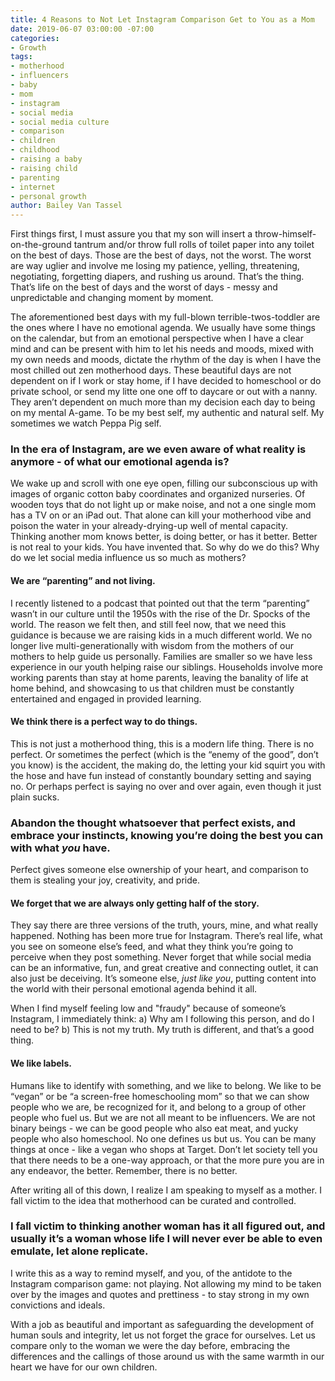```yaml
---
title: 4 Reasons to Not Let Instagram Comparison Get to You as a Mom
date: 2019-06-07 03:00:00 -07:00
categories:
- Growth
tags:
- motherhood
- influencers
- baby
- mom
- instagram
- social media
- social media culture
- comparison
- children
- childhood
- raising a baby
- raising child
- parenting
- internet
- personal growth
author: Bailey Van Tassel
---
```


First things first, I must assure you that my son will insert a throw-himself-on-the-ground tantrum and/or throw full rolls of toilet paper into any toilet on the best of days. Those are the best of days, not the worst. The worst are way uglier and involve me losing my patience, yelling, threatening, negotiating, forgetting diapers, and rushing us around. That’s the thing. That’s life on the best of days and the worst of days - messy and unpredictable and changing moment by moment. 

The aforementioned best days with my full-blown terrible-twos-toddler are the ones where I have no emotional agenda. We usually have some things on the calendar, but from an emotional perspective when I have a clear mind and can be present with him to let his needs and moods, mixed with my own needs and moods, dictate the rhythm of the day is when I have the most chilled out zen motherhood days. These beautiful days are not dependent on if I work or stay home, if I have decided to homeschool or do private school, or send my litte one one off to daycare or out with a nanny. They aren’t dependent on much more than my decision each day to being on my mental A-game. To be my best self, my authentic and natural self. My sometimes we watch Peppa Pig self. 

### In the era of Instagram, are we even aware of what reality is anymore - of what our emotional agenda is? 

We wake up and scroll with one eye open, filling our subconscious up with images of organic cotton baby coordinates and organized nurseries. Of wooden toys that do not light up or make noise, and not a one single mom has a TV on or an iPad out. That alone can kill your motherhood vibe and poison the water in your already-drying-up well of mental capacity. Thinking another mom knows better, is doing better, or has it better. Better is not real to your kids. You have invented that. So why do we do this? Why do we let social media influence us so much as mothers?

#### We are “parenting” and not living. 

I recently listened to a podcast that pointed out that the term “parenting” wasn’t in our culture until the 1950s with the rise of the Dr. Spocks of the world. The reason we felt then, and still feel now, that we need this guidance is because we are raising kids in a much different world. We no longer live multi-generationally with wisdom from the mothers of our mothers to help guide us personally. Families are smaller so we have less experience in our youth helping raise our siblings. Households involve more working parents than stay at home parents, leaving the banality of life at home behind, and showcasing to us that children must be constantly entertained and engaged in provided learning. 

#### We think there is a perfect way to do things.

This is not just a motherhood thing, this is a modern life thing. There is no perfect. Or sometimes the perfect (which is the “enemy of the good”, don’t you know) is the accident, the making do, the letting your kid squirt you with the hose and have fun instead of constantly boundary setting and saying no. Or perhaps perfect is saying no over and over again, even though it just plain sucks. 

### Abandon the thought whatsoever that perfect exists, and embrace your instincts, knowing you’re doing the best you can with what _you_ have. 

Perfect gives someone else ownership of your heart, and comparison to them is stealing your joy, creativity, and pride. 

#### We forget that we are always only getting half of the story. 

They say there are three versions of the truth, yours, mine, and what really happened. Nothing has been more true for Instagram. There’s real life, what you see on someone else’s feed, and what they think you’re going to perceive when they post something. Never forget that while social media can be an informative, fun, and great creative and connecting outlet, it can also just be deceiving. It’s someone else, _just like you_, putting content into the world with their personal emotional agenda behind it all. 

When I find myself feeling low and "fraudy" because of someone’s Instagram, I immediately think: a) Why am I following this person, and do I need to be? b) This is not my truth. My truth is different, and that’s a good thing. 

#### We like labels.

Humans like to identify with something, and we like to belong. We like to be “vegan” or be “a screen-free homeschooling mom” so that we can show people who we are, be recognized for it, and belong to a group of other people who fuel us. But we are not all meant to be influencers. We are not binary beings - we can be good people who also eat meat, and yucky people who also homeschool. No one defines us but us. You can be many things at once - like a vegan who shops at Target. Don’t let society tell you that there needs to be a one-way approach, or that the more pure you are in any endeavor, the better. Remember, there is no better. 

After writing all of this down, I realize I am speaking to myself as a mother. I fall victim to the idea that motherhood can be curated and controlled. 

### I fall victim to thinking another woman has it all figured out, and usually it’s a woman whose life I will never ever be able to even emulate, let alone replicate. 

I write this as a way to remind myself, and you, of the antidote to the Instagram comparison game: not playing. Not allowing my mind to be taken over by the images and quotes and prettiness - to stay strong in my own convictions and ideals. 

With a job as beautiful and important as safeguarding the development of human souls and integrity, let us not forget the grace for ourselves. Let us compare only to the woman we were the day before, embracing the differences and the callings of those around us with the same warmth in our heart we have for our own children. 